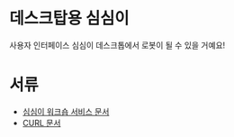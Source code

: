 # 데스크탑용 심심이
사용자 인터페이스 심심이 데스크톱에서 로봇이 될 수 있을 거예요!
# 서류
- [심심이 워크숍 서비스 문서](https://workshop.simsimi.com/en/document)
- [CURL 문서](https://curl.se/libcurl/c/libcurl.html)

